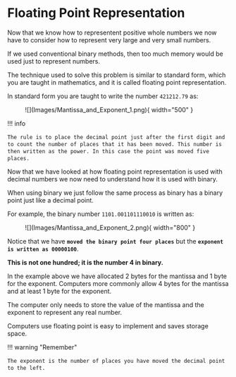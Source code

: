 # Floating Point Representation

Now that we know how to representent positive whole numbers we now have to consider how to represent very large and very small numbers. 

If we used conventional binary methods, then too much memory would be used just to represent numbers.

The technique used to solve this problem is similar to standard form, which you are taught in mathematics, and it is called floating point representation.

In standard form you are taught to write the number `421212.79` as:

<figure markdown="span">
      ![](Images/Mantissa_and_Exponent_1.png){ width="500" }
</figure>

!!! info 

    The rule is to place the decimal point just after the first digit and to count the number of places that it has been moved. This number is then written as the power. In this case the point was moved five places.
 
Now that we have looked at how floating point representation is used with decimal numbers we now need to understand how it is used with binary. 

When using binary we just follow the same process as binary has a binary point just like a decimal point.

For example, the binary number `1101.001101110010` is written as:

<figure markdown="span">
      ![](Images/Mantissa_and_Exponent_2.png){ width="800" }
</figure>



Notice that we have **`moved the binary point four places`** but the **`exponent is written as 00000100`**. 

**This is not one hundred; it is the number 4 in binary.**

In the example above we have allocated 2 bytes for the mantissa and 1 byte for the exponent. Computers more commonly allow 4 bytes for the mantissa and at least 1 byte for the exponent.


The computer only needs to store the value of the mantissa and the exponent to represent any real number. 

Computers use floating point is easy to implement and saves storage space.

!!! warning "Remember"

    The exponent is the number of places you have moved the decimal point to the left.



